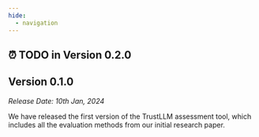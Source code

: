 ```yaml
---
hide:
  - navigation
---
```


## **⏰ TODO in Version 0.2.0**


## **Version 0.1.0**

*Release Date: 10th Jan, 2024*

We have released the first version of the TrustLLM assessment tool, which includes all the evaluation methods from our initial research paper.
